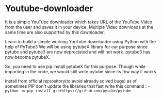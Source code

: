 # Youtube-downloader
It is a simple YouTube downloader which takes URL of the YouTube Video from the user and saves it in your device. Multiple Video downloads at the same time are also supported by this downloader. 

Learn to build a simple working YouTube downloader using Python with the help of PyTube3
We will be using pytubeX library for our purpose since pytube and pytube3 are now depreciated and will not work. pytube3 has now become pytubeX.

So, you need to use pip install pytubeX for this purpose. Though while importing in the code, we would still write pytube since its thw way it works.

Install from official reprository(to avoid already solved bugs) as of sometimes PIP don't update the libraries that fast
write this command : - 
`python -m pip install git+https://github.com/pytube/pytube`

